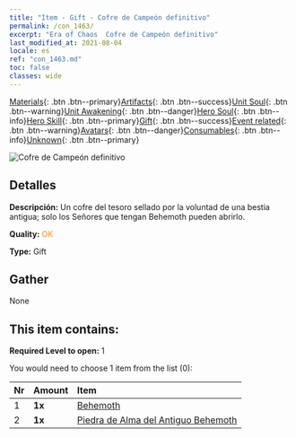 ```yaml
---
title: "Item - Gift - Cofre de Campeón definitivo"
permalink: /con_1463/
excerpt: "Era of Chaos  Cofre de Campeón definitivo"
last_modified_at: 2021-08-04
locale: es
ref: "con_1463.md"
toc: false
classes: wide
---
```

 [Materials](/ItemsES/){: .btn .btn--primary}[Artifacts](/ItemsES/Artifacts/){: .btn .btn--success}[Unit Soul](/ItemsES/UnitSoul/){: .btn .btn--warning}[Unit Awakening](/ItemsES/UnitAwakening/){: .btn .btn--danger}[Hero Soul](/ItemsES/HeroSoul/){: .btn .btn--info}[Hero Skill](/ItemsES/HeroSkill/){: .btn .btn--primary}[Gift](/ItemsES/Gift/){: .btn .btn--success}[Event related](/ItemsES/Events/){: .btn .btn--warning}[Avatars](/ItemsES/Avatars/){: .btn .btn--danger}[Consumables](/ItemsES/Consumables/){: .btn .btn--info}[Unknown](/ItemsES/Unknown/){: .btn .btn--primary}

 ![Cofre de Campeón definitivo](/images/t/i_907027.png)

## Detalles
 **Descripción:** Un cofre del tesoro sellado por la voluntad de una bestia antigua; solo los Señores que tengan Behemoth pueden abrirlo.

 **Quality:** <span style="color: #FF8C00">OK</span>

 **Type:** Gift

## Gather

  None

## This item contains:

 **Required Level to open:** 1

 You would need to choose 1 item from the list (0):

  | Nr | Amount |     Item    |
  |:---|:-------|:------------|
  | 1 |  **1x** | [Behemoth](/ItemsES/unt_223/) |  | 
  | 2 |  **1x** | [Piedra de Alma del Antiguo Behemoth](/ItemsES/unt_311/) |  | 
